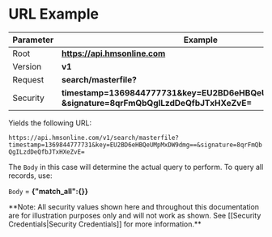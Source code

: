 # URL Example

Parameter | Example
--------- | -----------
Root | **https://api.hmsonline.com**
Version | **v1**
Request | **search/masterfile?**
Security | **timestamp=1369844777731&key=EU2BD6eHBQeUMpMxDW9dmg== &signature=8qrFmQbQgILzdDeQfbJTxHXeZvE=**


Yields the following URL: 

`https://api.hmsonline.com/v1/search/masterfile?timestamp=1369844777731&key=EU2BD6eHBQeUMpMxDW9dmg==&signature=8qrFmQbQgILzdDeQfbJTxHXeZvE=`

The `Body` in this case will determine the actual query to perform.  To query all records, use:

`Body` = **{"match_all":{}}**

<aside class="notice">
**Note: All security values shown here and throughout this documentation are for illustration purposes only and will not work as shown.  See [[Security Credentials|Security Credentials]] for more information.**
</aside>